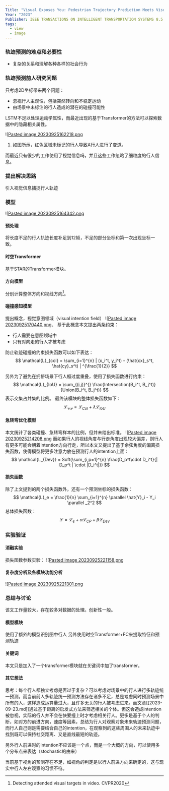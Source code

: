 ```yaml
---
Title: "Visual Exposes You: Pedestrian Trajectory Prediction Meets Visual Intention"
Year: "2023"
Publisher: IEEE TRANSACTIONS ON INTELLIGENT TRANSPORTATION SYSTEMS 8.5
tags:
  - view
  - image
---
```

### 轨迹预测的难点和必要性

+ 复杂的关系和理解各种各样的社会行为

### 轨迹预测前人研究问题
只考虑2D坐标带来两个问题：
+ 忽视行人主观性，包括突然转向和不稳定运动
+ 由场景中未标注的行人造成的潜在的碰撞可能性

LSTM不足以处理运动学属性，而最近出现的基于Transformer的方法可以探索数据中的隐藏相关属性。

![[Pasted image 20230925162218.png](../img/Pasted%20image%2020230925162218.png)
1. 如图所示，红色区域未标记的行人导致A行人进行了变道。

而最近只有很少的工作使用了视觉信息吗，并且这些工作忽略了细粒度的行人信息。

### 提出解决思路
引入视觉信息捕捉行人轨迹

### 模型
![[Pasted image 20230925164342.png](../img/Pasted%20image%2020230925164342.png)
#### 预处理
将长度不足的行人轨迹长度补足到12帧，不足的部分坐标和第一次出现坐标一致。

#### 时空Transformer
基于STAR的Transformer模块。

#### 方向模型
分别计算整体方向和视线方向[^1]。

#### 碰撞感知模型
提出概念，视觉意图领域（visual intention field）
![[Pasted image 20230925170440.png](../img/Pasted%20image%2020230925170440.png)、
基于此概念本文提出两条约束：
+ 行人需要在意图领域中
+ 只有对向走的行人才被考虑

防止轨迹碰撞的约束损失函数可以如下表达：
$$
\mathcal{L}_{col} = \sum_{i=1}^{n} | (x_i^t, y_i^t) - (\hat{cx}_s^t, \hat{cy}_s^t) | ^{\frac{1}{2}}
$$

另外为了避免在拥挤场景下行人框过度重叠，使用了损失函数进行约束：
$$
\mathcal{L}_{IoU} = \sum_{(i,j)}^{} \frac{Intersection(B_i^t, B_j^t)}{Union(B_i^t, B_j^t)}
$$
表示交集占并集的比例。
最终该模块的整体损失函数如下：
$$
\mathcal{L_{CP}} = \mathcal{L}_{Col} + \lambda \mathcal{L}_{IoU}
$$
#### 急转弯优化模型
本文统计了各类碰撞、急转弯样本的比例，但并未给出标准。
![[Pasted image 20230925214208.png](../img/Pasted%20image%2020230925214208.png)
而如果行人的视线角度与行走角度出现较大偏差，则行人有更多可能会朝着intention方向行走，所以本文又提出了基于余弦角度的偏离损失函数，使得模型将更多注意力放在预测行人的intention上面：
$$
\mathcal{L_{Dev}} = Soft(\sum_{i,p=1}^{n} \frac{D_p^t\cdot D_i^t}{| D_p^t | \cdot |D_i^t|})
$$
#### 损失函数
除了上文提到的两个损失函数外，还有一个预测坐标的损失函数：
$$
\mathcal{L}_e = \frac{1}{n} \sum_{i=1}^{n} \parallel \hat{Y}_i - Y_i \parallel _2^2
$$
总体损失函数：
$$
\mathcal{L} = \mathcal{L}_e + \alpha \mathcal{L}_{CP} + \beta \mathcal{L}_{Dev}
$$

### 实验验证

#### 消融实验
损失函数参数实验：
![[Pasted image 20230925221158.png](../img/Pasted%20image%2020230925221158.png)
#### 复杂度分析及各模块功能分析
![[Pasted image 20230925221301.png](../img/Pasted%20image%2020230925221301.png)

### 总结与讨论

该文工作量较大，存在较多对数据的处理。创新性一般。
#### 模型模块
使用了额外的模型识别图中行人
另外使用时空Transformer+FC来提取特征和预测轨迹
#### 关键词
本文只是加入了一个transformer模块就在关键词中加了transformer。

#### 其它想法
思考：每个行人都独立考虑是否过于复杂？可以考虑对场景中的行人进行多轨迹统一预测。而当前前人多轨迹统一预测方法存在诸多不足，总是考虑同时预测场景中所有的人，这样造成运算量过大，且许多无关的行人被考虑进来。而文章[[2023-09-23.md]]通过基于距离的启发式方法来筛选相关的个体。但这会造成intention被忽视，实际的行人并不会在快要撞上时才考虑相关行人。更多是基于个人的判断，如对方的前进方向，速度等因素，总结为行人对观察对象未来轨迹预测问题，而行人自己则是需要结合自己的intention，在观察到的这些周围人的未来轨迹中找到既可以保持社交距离、又是直线最短的轨迹。

另外行人前进时的intention不应该是一个点，而是一个大概的方向，可以使用多个分布点来表达（stochastic的由来）

当前基于视角的预测存在不足，如视角的判定是以行人前进方向来确定的，这与现实中行人左右观察的习惯不符。

[^1]: Detecting attended visual targets in video. CVPR2020